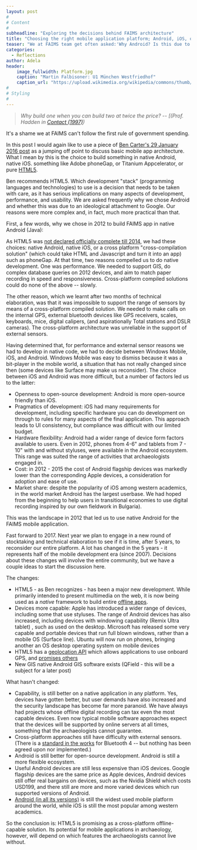 ```yaml
---
layout: post
#
# Content
#
subheadline: "Exploring the decisions behind FAIMS architecture"
title: "Choosing the right mobile application platform; Android, iOS, or cross-platform?"
teaser: "We at FAIMS team get often asked:'Why Android? Is this due to some ideological attachment to Google?' Not quite. Our reasons were more complex and much more practical than that."
categories:
  - Reflections
author: Adela
header:
    image_fullwidth: Platform.jpg
    caption: "Martin Falbisoner: U1 München Westfriedhof"
    caption_url: "https://upload.wikimedia.org/wikipedia/commons/thumb/3/31/Westfriedhof_zentral.JPG/1200px-Westfriedhof_zentral.JPG"
#
# Styling
#
---
```


> *Why build one when you can build two at twice the price? -- [(Prof. Hadden in [Contact (1997)](https://www.youtube.com/watch?v=Et4sMJP9FmM))* 

It's a shame we at FAIMS can't follow the first rule of government spending.

In this post I would again like to use a piece of [Ben Carter's 29 January 2016 post](http://commons.digitalarchaeology.msu.edu/digitaldatacollection/2016/01/29/new-version-of-a-robust-open-flexible-and-offline-digital-data-collection-in-the-field/) 
as a jumping off point to discuss basic mobile app architecture. What I mean by this is the choice to build something in native Android, native iOS. something like Adobe phoneGap, or Titanium Appcelerator, 
or pure [HTML5](https://en.wikipedia.org/wiki/HTML5). 

Ben recommends HTML5. Which development "stack" (programming languages and technologies) to use is a decision that needs to be taken with care, as it has serious implications on many aspects of development, 
performance, and usability. We are asked frequently why we chose Android and whether this was due to an ideological attachment to Google. Our reasons were more complex and, in fact, much more practical than 
that.

First, a few words, why we chose in 2012 to build FAIMS app in native Android (Java):

As HTML5 was [not declared officially complete till 2014](http://motherboard.vice.com/blog/html5-is-quietly-changing-the-landscape),  we had these choices: native Android, native iOS, or a cross platform 
"cross-compilation solution" (which could take HTML and Javascript and turn it into an app) such as phoneGap. At that time, two reasons compelled us to do native development. One was performance. We needed 
to support GIS, do complex database queries on 2012 devices, and aim to match paper recording in speed and responsiveness. Cross-platform compiled solutions could do none of the above -- slowly.

The other reason, which we learnt after two months of technical elaboration, was that it was impossible to support the range of sensors by means of a cross-platform compiled solution. 
We needed to make calls on the internal GPS, external bluetooth devices like GPS receivers, scales, keyboards, mice, digital calipers, (and aspirationally Total stations and DSLR cameras). 
The cross-platform architecture was unreliable in the support of external sensors.

Having determined that, for performance and external sensor reasons we had to develop in native code, we had to decide between Windows Mobile, iOS, and Android. Windows Mobile was easy to dismiss 
because it was a bit-player in the mobile world, a situation that has not really changed since then (some devices like Surface may make us reconsider). The choice between iOS and Android was more 
difficult, but a number of factors led us to the latter:

* Openness to open-source development: Android is more open-source friendly than iOS.
* Pragmatics of development: iOS had many requirements for development, including specific hardware you can do development on through to rules for many aspects of the final application. This approach leads to UI consistency, but compliance was difficult with our limited budget.
* Hardware flexibility: Android had a wider range of device form factors available to users. Even in 2012, phones from 4-6" and tablets from 7 - 10" with and without styluses, were available in the Android ecosystem. This range was suited the range of activities that archaeologists engaged in.
* Cost: in 2012 - 2015 the cost of Android flagship devices was markedly lower than the corresponding Apple devices, a consideration for adoption and ease of use.
* Market share: despite the popularity of iOS among western academics, in the world market Android has the largest userbase. We had hoped from the beginning to help users in transitional economies to use digital recording inspired by our own fieldwork in Bulgaria).

This was the landscape in 2012 that led us to use native Android for the FAIMS mobile application.

Fast forward to 2017. Next year we plan to engage in a new round of stocktaking and technical elaboration to see if it is time, after 5 years, to reconsider our entire platform. 
A lot has changed in the 5 years - it represents half of the mobile development era (since 2007). Decisions about these changes will involve the entire community, but we have a couple 
ideas to start the discussion here. 

The changes: 

* HTML5 - as Ben recognizes - has been a major new development. While primarily intended to present multimedia on the web, it is now being used as a *native* framework to build 
  entire [offline apps](http://motherboard.vice.com/blog/html5-is-quietly-changing-the-landscape).
* Devices more capable: Apple has introduced a wider range of devices, including some that use styluses. The range of Android devices has also increased, including devices with windowing 
  capability (Remix Ultra tablet) , such as used on the desktop. Microsoft has released some very capable and portable devices that run full blown windows, rather than a mobile OS (Surface line). 
  Ubuntu will now run on phones, bringing another an OS desktop operating system on mobile devices
* HTML5 has a [geolocation API](http://geospatialtraining.com/introduction-to-the-html5-geolocation-api/) which allows applications to use onboard GPS, 
  and [promises others](http://blog.teamtreehouse.com/exploring-javascript-device-apis)
* New GIS native Android GIS software exists (QField - this will be a subject for a later post)

What hasn't changed:

* Capability, is still better on a native application in any platform. Yes, devices have gotten better, but user demands have also increased and the security landscape has become far more paranoid. 
  We have always had projects whose offline digital recording can tax even the most capable devices. Even now typical mobile software approaches expect that the devices will be supported by online 
  servers at all times, something that the archaeologists cannot guarantee.
* Cross-platform approaches still have difficulty with external sensors. (There is a [standard in the works](https://developers.google.com/web/updates/2015/07/interact-with-ble-devices-on-the-web?hl=en) 
  for Bluetooth 4 -- but nothing has been agreed upon nor implemented.)
* Android is still better for open-source development. Android is still a more flexible ecosystem.
* Useful Android devices are still less expensive than iOS devices. Google flagship devices are the same price as Apple devices, Android devices still offer real bargains on devices, such as the Nvidia 
  Shield which costs USD199, and there still are more and more varied devices which run supported versions of Android.
* [Android (in all its versions)](https://www.netmarketshare.com/operating-system-market-share.aspx?qprid=10&qpcustomd=1) is still the widest used mobile platform around the world, while iOS is 
  still the most popular among western academics.

So the conclusion is: HTML5 is promising as a cross-platform offline-capable solution. Its potential for mobile applications in archaeology, however, will depend on which features the archaeologists 
cannot live without. 









